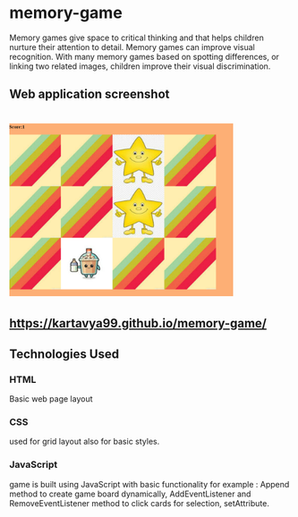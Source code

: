 # memory-game

Memory games give space to critical thinking and that helps children nurture their attention to detail. Memory games can improve visual recognition. With many memory games based on spotting differences, or linking two related images, children improve their visual discrimination.

## Web application screenshot

# <img src = "asset/images/screenshot.png" width ="400">

## https://kartavya99.github.io/memory-game/

## Technologies Used

### HTML
Basic web page layout

### CSS
used for grid layout also for basic styles.

### JavaScript
game is built using JavaScript with basic functionality for example : Append method to create game board dynamically, AddEventListener and RemoveEventListener method to click cards for selection, setAttribute.

